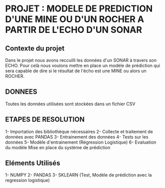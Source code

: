 # PROJET : MODELE DE PREDICTION D'UNE MINE OU D'UN ROCHER A PARTIR DE L'ECHO D'UN SONAR

## Contexte du projet 
Dans le projet nous avons reccuilli les données d'un SONAR à travers son ECHO. Pour celà nous voulons mettre en place un modèle de prédiction qui sera capable de dire si le résultat de l'écho est une MINE ou alors un ROCHER. 

## DONNEES 
Toutes les données utilisées sont stockées dans un fichier CSV 

## ETAPES DE RESOLUTION 
1- Importation des bibliothèque nécessaires
2- Collecte et traitement de données avec PANDAS
3- Entrainement des données 
4- Tests sur les données 
5- Modèle d'entrainement (Régression Logistique)
6- Evaluation du modèle 
Mise en place du système de prédiction


## Eléments Utilisés
1- NUMPY
2- PANDAS
3- SKLEARN (Test, Modèle de prédiction avec la regression logistique)
